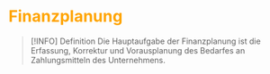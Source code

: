 # <font color = "orange">Finanzplanung</font>
>[!INFO] Definition
>Die Hauptaufgabe der Finanzplanung ist die Erfassung, Korrektur und Vorausplanung des Bedarfes an Zahlungsmitteln des Unternehmens.

